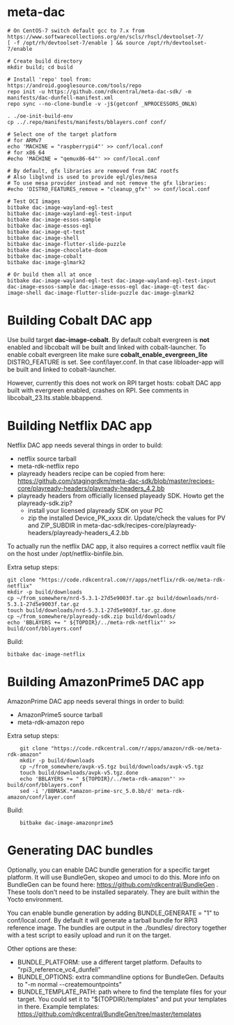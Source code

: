 # meta-dac

	# On CentOS-7 switch default gcc to 7.x from https://www.softwarecollections.org/en/scls/rhscl/devtoolset-7/
	[ -f /opt/rh/devtoolset-7/enable ] && source /opt/rh/devtoolset-7/enable

	# Create build directory
	mkdir build; cd build

	# Install 'repo' tool from: https://android.googlesource.com/tools/repo
	repo init -u https://github.com/rdkcentral/meta-dac-sdk/ -m manifests/dac-dunfell-manifest.xml
	repo sync --no-clone-bundle -v -j$(getconf _NPROCESSORS_ONLN)

	. ./oe-init-build-env
	cp ../.repo/manifests/manifests/bblayers.conf conf/

	# Select one of the target platform
	# for ARMv7
	echo 'MACHINE = "raspberrypi4"' >> conf/local.conf
	# for x86_64
	#echo 'MACHINE = "qemux86-64"' >> conf/local.conf

	# By default, gfx libraries are removed from DAC rootfs
	# Also libglvnd is used to provide egl/gles/mesa
	# To use mesa provider instead and not remove the gfx libraries:
	#echo 'DISTRO_FEATURES_remove = "cleanup_gfx"' >> conf/local.conf

	# Test OCI images
	bitbake dac-image-wayland-egl-test
	bitbake dac-image-wayland-egl-test-input
	bitbake dac-image-essos-sample
	bitbake dac-image-essos-egl
	bitbake dac-image-qt-test
	bitbake dac-image-shell
	bitbake dac-image-flutter-slide-puzzle
	bitbake dac-image-chocolate-doom
	bitbake dac-image-cobalt
	bitbake dac-image-glmark2

	# Or build them all at once
	bitbake dac-image-wayland-egl-test dac-image-wayland-egl-test-input dac-image-essos-sample dac-image-essos-egl dac-image-qt-test dac-image-shell dac-image-flutter-slide-puzzle dac-image-glmark2

# Building Cobalt DAC app

Use build target **dac-image-cobalt**.  By default cobalt evergreen is **not** enabled and libcobalt will be built and linked with cobalt-launcher. To enable cobalt evergreen lite make sure **cobalt_enable_evergreen_lite** DISTRO_FEATURE is set. See conf/layer.conf. In that case libloader-app will be built and linked to cobalt-launcher.

However, currently this does not work on RPI target hosts: cobalt DAC app built with evergreen enabled, crashes on RPI. See comments in libcobalt_23.lts.stable.bbappend.

# Building Netflix DAC app

Netflix DAC app needs several things in order to build:
* netflix source tarball
* meta-rdk-netflix repo
* playready headers recipe can be copied from here:
  https://github.com/stagingrdkm/meta-dac-sdk/blob/master/recipes-core/playready-headers/playready-headers_4.2.bb
* playready headers from officially licensed playeady SDK. Howto get the playready-sdk.zip?
  * install your licensed playready SDK on your PC
  * zip the installed Device_PK_xxxx dir. Update/check the values for PV and ZIP_SUBDIR in meta-dac-sdk/recipes-core/playready-headers/playready-headers_4.2.bb

To actually run the netflix DAC app, it also requires a correct netflix vault file on the host under /opt/netflix-binfile.bin.

Extra setup steps:
>
	git clone "https://code.rdkcentral.com/r/apps/netflix/rdk-oe/meta-rdk-netflix"
	mkdir -p build/downloads
	cp ~/from_somewhere/nrd-5.3.1-27d5e9003f.tar.gz build/downloads/nrd-5.3.1-27d5e9003f.tar.gz
	touch build/downloads/nrd-5.3.1-27d5e9003f.tar.gz.done
	cp ~/from_somewhere/playready-sdk.zip build/downloads/
	echo 'BBLAYERS += " ${TOPDIR}/../meta-rdk-netflix"' >> build/conf/bblayers.conf

Build:
>
	bitbake dac-image-netflix

# Building AmazonPrime5 DAC app

AmazonPrime DAC app needs several things in order to build:
* AmazonPrime5 source tarball
* meta-rdk-amazon repo

Extra setup steps:
>
        git clone "https://code.rdkcentral.com/r/apps/amazon/rdk-oe/meta-rdk-amazon"
        mkdir -p build/downloads
        cp ~/from_somewhere/avpk-v5.tgz build/downloads/avpk-v5.tgz
        touch build/downloads/avpk-v5.tgz.done
        echo 'BBLAYERS += " ${TOPDIR}/../meta-rdk-amazon"' >> build/conf/bblayers.conf
        sed -i '/BBMASK.*amazon-prime-src_5.0.bb/d' meta-rdk-amazon/conf/layer.conf

Build:
>
        bitbake dac-image-amazonprime5

# Generating DAC bundles

Optionally, you can enable DAC bundle generation for a specific target platform. It will use BundleGen, skopeo and umoci to do this.
More info on BundleGen can be found here: https://github.com/rdkcentral/BundleGen . These tools don't need to be installed separately. They are built within the Yocto environment.

You can enable bundle generation by adding BUNDLE_GENERATE = "1" to conf/local.conf. By default it will generate a tarball bundle for RPI3 reference image. The bundles are output in the ./bundles/ directory together with a test script to easily upload and run it on the target.

Other options are these:
* BUNDLE_PLATFORM: use a different target platform. Defaults to "rpi3_reference_vc4_dunfell"
* BUNDLE_OPTIONS: extra commandline options for BundleGen. Defaults to "-m normal --createmountpoints"
* BUNDLE_TEMPLATE_PATH: path where to find the template files for your target. You could set it to "${TOPDIR}/templates" and put your templates in there. Example templates: https://github.com/rdkcentral/BundleGen/tree/master/templates
